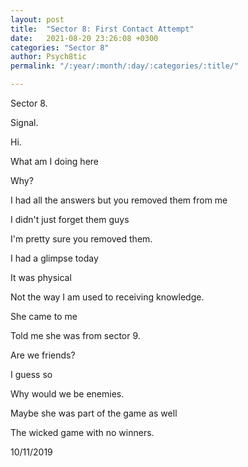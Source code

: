 ```yaml
---
layout: post
title:  "Sector 8: First Contact Attempt"
date:   2021-08-20 23:26:08 +0300
categories: "Sector 8"
author: Psych8tic
permalink: "/:year/:month/:day/:categories/:title/"

---
```

Sector 8.

Signal.

Hi.

What am I doing here

Why?

I had all the answers but you removed them from me

I didn't just forget them guys

I'm pretty sure you removed them.

I had a glimpse today

It was physical

Not the way I am used to receiving knowledge.

She came to me

Told me she was from sector 9.

Are we friends?

I guess so

Why would we be enemies.

Maybe she was part of the game as well

The wicked game with no winners.

>
10/11/2019
